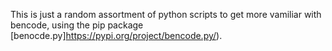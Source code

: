 This is just a random assortment of python scripts to get more vamiliar with bencode, using the pip package [benocde.py]https://pypi.org/project/bencode.py/).
